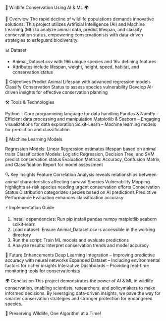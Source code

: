 🌿 Wildlife Conservation Using AI & ML 🌍

🚀 Overview
The rapid decline of wildlife populations demands innovative solutions. This project utilizes Artificial Intelligence (AI) and Machine Learning (ML) to analyze animal data, predict lifespan, and classify conservation status, empowering conservationists with data-driven strategies to safeguard biodiversity.

📊 Dataset
- Animal_Dataset.csv with 196 unique species and 16+ defining features
- Attributes include lifespan, weight, height, speed, habitat, and conservation status
  
🎯 Objectives
 Predict Animal Lifespan with advanced regression models
 Classify Conservation Status to assess species vulnerability
 Develop AI-driven insights for effective conservation planning

🛠 Tools & Technologies

 Python – Core programming language for data handling
 Pandas & NumPy – Efficient data processing and manipulation
 Matplotlib & Seaborn – Engaging visualizations for data exploration
 Scikit-Learn – Machine learning models for prediction and classification
 
🤖 Machine Learning Models

 Regression Models: Linear Regression estimates lifespan based on animal traits
 Classification Models: Logistic Regression, Decision Tree, and SVM predict conservation status
 Evaluation Metrics: Accuracy, Confusion Matrix, and Classification Report for model assessment
 
🔍 Key Insights
 Feature Correlation Analysis reveals relationships between animal characteristics affecting survival
 Species Vulnerability Mapping highlights at-risk species needing urgent conservation efforts
 Conservation Status Distribution categorizes species based on AI predictions
 Predictive Performance Evaluation enhances classification accuracy
 
⚡ Implementation Guide
1. Install dependencies: Run pip install pandas numpy matplotlib seaborn scikit-learn
2. Load dataset: Ensure Animal_Dataset.csv is accessible in the working directory
3. Run the script: Train ML models and evaluate predictions
4. Analyze results: Interpret conservation trends and model accuracy

🔮 Future Enhancements
 Deep Learning Integration – Improving predictive accuracy with neural networks
 Expanded Dataset – Including environmental factors for richer insights
 Interactive Dashboards – Providing real-time monitoring tools for conservationists
 
🌍 Conclusion
This project demonstrates the power of AI & ML in wildlife conservation, enabling scientists, researchers, and policymakers to make informed decisions. By leveraging data-driven insights, we pave the way for smarter conservation strategies and stronger protection for endangered species.

🐾 Preserving Wildlife, One Algorithm at a Time! 
